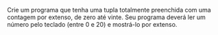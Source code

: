 Crie um programa que tenha uma tupla totalmente preenchida com
uma contagem por extenso, de zero até vinte.
Seu programa deverá ler um número pelo teclado (entre 0 e 20) e mostrá-lo por extenso.